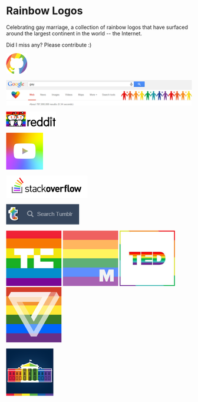 # Rainbow Logos

Celebrating gay marriage, a collection of rainbow logos that have surfaced around the largest continent in the world -- the Internet.

Did I miss any? Please contribute :)

![Github](https://github.com/augbog/rainbow-logos/blob/master/images/github.png)

![Google](https://github.com/augbog/rainbow-logos/blob/master/images/google-search-gay.png)

![Reddit](https://github.com/augbog/rainbow-logos/blob/master/images/reddit.png)

![Youtube Spotlights](https://github.com/augbog/rainbow-logos/blob/master/images/youtube.png)

![StackOverflow](https://github.com/augbog/rainbow-logos/blob/master/images/stackoverflow.png)

![Tumblr](https://github.com/augbog/rainbow-logos/blob/master/images/tumblr.png)

<img src="https://github.com/augbog/rainbow-logos/blob/master/images/techcrunch.jpg" width="150" alt="TechCrunch"/>

<img src="https://github.com/augbog/rainbow-logos/blob/master/images/mashable.png" width="150" alt="Mashable"/>

<img src="https://github.com/augbog/rainbow-logos/blob/master/images/ted.jpg" width="150" alt="TED"/>

<img src="https://github.com/augbog/rainbow-logos/blob/master/images/verge.png" width="150" alt="The Verge"/>

![Whitehouse Tumblr](https://github.com/augbog/rainbow-logos/blob/master/images/whitehouse_tumblr.png)